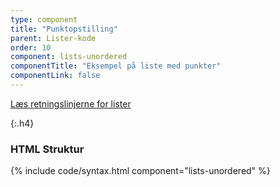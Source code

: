 ```yaml
---
type: component
title: "Punktopstilling"
parent: Lister-kode
order: 10
component: lists-unordered
componentTitle: "Eksempel på liste med punkter"
componentLink: false
---
```


<a href="/design/typografi/lister/#retningslinjer">Læs retningslinjerne for lister</a>

{:.h4}
### HTML Struktur

{% include code/syntax.html component="lists-unordered" %}
